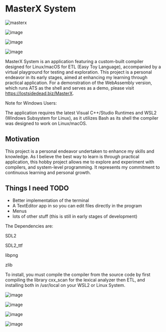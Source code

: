 # MasterX System

![masterx](https://github.com/user-attachments/assets/1ac2a9d6-2ebc-46c5-8189-0dfcf9f0433b)

![image](https://github.com/user-attachments/assets/c0f745cc-cd90-40d4-b467-0531131ed902)

![image](https://github.com/user-attachments/assets/bd83c864-e15e-478f-bd5b-9f2c58d96852)

![image](https://github.com/user-attachments/assets/5f40ce93-134e-4c53-9fc3-f4e86c43c263)

MasterX System is an application featuring a custom-built compiler designed for Linux/macOS for ETL (Easy Toy Language), accompanied by a virtual playground for testing and exploration. This project is a personal endeavor in its early stages, aimed at enhancing my learning through practical application. 
For a demonstration of the WebAssembly version, which runs ATS as the shell and serves as a demo, please visit https://lostsidedead.biz/MasterX.

Note for Windows Users:

The application requires the latest Visual C++/Studio Runtimes and WSL2 (Windows Subsystem for Linux), as it utilizes Bash as its shell the compiler was designed to work on Linux/macOS.
## Motivation
This project is a personal endeavor undertaken to enhance my skills and knowledge. As I believe the best way to learn is through practical application, this hobby project allows me to explore and experiment with compilers, 
and system-level programming. It represents my commitment to continuous learning and personal growth.

## Things I need TODO

- Better implementation of the terminal
- A TextEditor app in so you can edit files directly in the program
- Menus
- lots of other stuff (this is still in early stages of development)

The Dependencies are:

SDL2

SDL2_ttf

libpng

zlib

To install, you must compile the compiler from the source code by first compiling the library cxx_scan for the lexical analyzer then  ETL, and installing both in /usr/local on your WSL2 or Linux System.


![image](https://github.com/user-attachments/assets/cfa8d16c-dd92-4f91-b946-93dff225ae13)

![image](https://github.com/user-attachments/assets/1266f28c-d4fc-4ddd-9a7f-7f48c57603f5)

![image](https://github.com/user-attachments/assets/aa286ef3-caf6-4065-ae2e-6628e5a0c1cd)

![image](https://github.com/user-attachments/assets/75feb52b-231a-4435-8f58-f4b68763a550)

